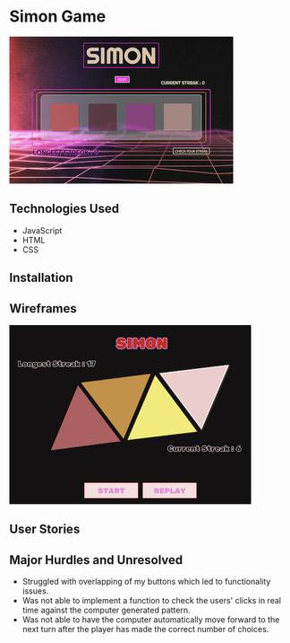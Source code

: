 # Simon Game
![alt text](simongame.png)
## Technologies Used
- JavaScript
- HTML
- CSS
## Installation
## Wireframes
![alt text](wireframe.png)

## User Stories
## Major Hurdles and Unresolved
- Struggled with overlapping of my buttons which led to functionality issues.
- Was not able to implement a function to check the users' clicks in real time against the computer generated pattern.
- Was not able to have the computer automatically move forward to the next turn after the player has made the correct number of choices.
